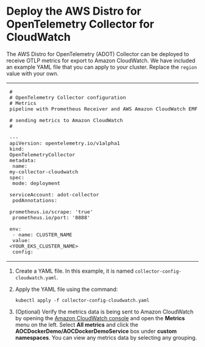 # Deploy the AWS Distro for OpenTelemetry Collector for CloudWatch<a name="configure-cw"></a>

The AWS Distro for OpenTelemetry \(ADOT\) Collector can be deployed to receive OTLP metrics for export to Amazon CloudWatch\. We have included an example YAML file that you can apply to your cluster\. Replace the `region` value with your own\.


|  | 
| --- |
| <pre>#<br /># OpenTelemetry Collector configuration<br /># Metrics pipeline with Prometheus Receiver and AWS Amazon CloudWatch EMF Exporter <br /># sending metrics to Amazon CloudWatch<br /># <br />---<br />apiVersion: opentelemetry.io/v1alpha1<br />kind: OpenTelemetryCollector<br />metadata:<br />  name: my-collector-cloudwatch<br />spec:<br />  mode: deployment<br />  serviceAccount: adot-collector<br />  podAnnotations:<br />    prometheus.io/scrape: 'true'<br />    prometheus.io/port: '8888'<br />  env:<br />    - name: CLUSTER_NAME<br />      value: <YOUR_EKS_CLUSTER_NAME><br />  config: |<br />    receivers:<br />      #<br />      # Scrape configuration for the Prometheus Receiver<br />      # This is the same configuration used when Prometheus is installed using the <br />      # community Helm chart<br />      # <br />      prometheus:<br />        config:<br />          global:<br />            scrape_interval: 15s<br />            scrape_timeout: 10s<br />          scrape_configs:<br />          - job_name: kubernetes-apiservers<br />            bearer_token_file: /var/run/secrets/kubernetes.io/serviceaccount/token<br />            kubernetes_sd_configs:<br />            - role: endpoints<br />            relabel_configs:<br />            - action: keep<br />              regex: default;kubernetes;https<br />              source_labels:<br />              - __meta_kubernetes_namespace<br />              - __meta_kubernetes_service_name<br />              - __meta_kubernetes_endpoint_port_name<br />            scheme: https<br />            tls_config:<br />              ca_file: /var/run/secrets/kubernetes.io/serviceaccount/ca.crt<br />              insecure_skip_verify: true<br />          - job_name: kubernetes-nodes<br />            bearer_token_file: /var/run/secrets/kubernetes.io/serviceaccount/token<br />            kubernetes_sd_configs:<br />            - role: node<br />            relabel_configs:<br />            - action: labelmap<br />              regex: __meta_kubernetes_node_label_(.+)<br />            - replacement: kubernetes.default.svc:443<br />              target_label: __address__<br />            - regex: (.+)<br />              replacement: /api/v1/nodes/$$1/proxy/metrics<br />              source_labels:<br />              - __meta_kubernetes_node_name<br />              target_label: __metrics_path__<br />            scheme: https<br />            tls_config:<br />              ca_file: /var/run/secrets/kubernetes.io/serviceaccount/ca.crt<br />              insecure_skip_verify: true<br />          - job_name: kubernetes-nodes-cadvisor<br />            bearer_token_file: /var/run/secrets/kubernetes.io/serviceaccount/token<br />            kubernetes_sd_configs:<br />            - role: node<br />            relabel_configs:<br />            - action: labelmap<br />              regex: __meta_kubernetes_node_label_(.+)<br />            - replacement: kubernetes.default.svc:443<br />              target_label: __address__<br />            - regex: (.+)<br />              replacement: /api/v1/nodes/$$1/proxy/metrics/cadvisor<br />              source_labels:<br />              - __meta_kubernetes_node_name<br />              target_label: __metrics_path__<br />            scheme: https<br />            tls_config:<br />              ca_file: /var/run/secrets/kubernetes.io/serviceaccount/ca.crt<br />              insecure_skip_verify: true<br />          - job_name: kubernetes-service-endpoints<br />            kubernetes_sd_configs:<br />            - role: endpoints<br />            relabel_configs:<br />            - action: keep<br />              regex: true<br />              source_labels:<br />              - __meta_kubernetes_service_annotation_prometheus_io_scrape<br />            - action: replace<br />              regex: (https?)<br />              source_labels:<br />              - __meta_kubernetes_service_annotation_prometheus_io_scheme<br />              target_label: __scheme__<br />            - action: replace<br />              regex: (.+)<br />              source_labels:<br />              - __meta_kubernetes_service_annotation_prometheus_io_path<br />              target_label: __metrics_path__<br />            - action: replace<br />              regex: ([^:]+)(?::\d+)?;(\d+)<br />              replacement: $$1:$$2<br />              source_labels:<br />              - __address__<br />              - __meta_kubernetes_service_annotation_prometheus_io_port<br />              target_label: __address__<br />            - action: labelmap<br />              regex: __meta_kubernetes_service_annotation_prometheus_io_param_(.+)<br />              replacement: __param_$$1<br />            - action: labelmap<br />              regex: __meta_kubernetes_service_label_(.+)<br />            - action: replace<br />              source_labels:<br />              - __meta_kubernetes_namespace<br />              target_label: kubernetes_namespace<br />            - action: replace<br />              source_labels:<br />              - __meta_kubernetes_service_name<br />              target_label: kubernetes_name<br />            - action: replace<br />              source_labels:<br />              - __meta_kubernetes_pod_node_name<br />              target_label: kubernetes_node<br />          - job_name: kubernetes-service-endpoints-slow<br />            kubernetes_sd_configs:<br />            - role: endpoints<br />            relabel_configs:<br />            - action: keep<br />              regex: true<br />              source_labels:<br />              - __meta_kubernetes_service_annotation_prometheus_io_scrape_slow<br />            - action: replace<br />              regex: (https?)<br />              source_labels:<br />              - __meta_kubernetes_service_annotation_prometheus_io_scheme<br />              target_label: __scheme__<br />            - action: replace<br />              regex: (.+)<br />              source_labels:<br />              - __meta_kubernetes_service_annotation_prometheus_io_path<br />              target_label: __metrics_path__<br />            - action: replace<br />              regex: ([^:]+)(?::\d+)?;(\d+)<br />              replacement: $$1:$$2<br />              source_labels:<br />              - __address__<br />              - __meta_kubernetes_service_annotation_prometheus_io_port<br />              target_label: __address__<br />            - action: labelmap<br />              regex: __meta_kubernetes_service_annotation_prometheus_io_param_(.+)<br />              replacement: __param_$$1<br />            - action: labelmap<br />              regex: __meta_kubernetes_service_label_(.+)<br />            - action: replace<br />              source_labels:<br />              - __meta_kubernetes_namespace<br />              target_label: kubernetes_namespace<br />            - action: replace<br />              source_labels:<br />              - __meta_kubernetes_service_name<br />              target_label: kubernetes_name<br />            - action: replace<br />              source_labels:<br />              - __meta_kubernetes_pod_node_name<br />              target_label: kubernetes_node<br />            scrape_interval: 5m<br />            scrape_timeout: 30s<br />            <br />          - job_name: prometheus-pushgateway<br />            kubernetes_sd_configs:<br />            - role: service<br />            relabel_configs:<br />            - action: keep<br />              regex: pushgateway<br />              source_labels:<br />              - __meta_kubernetes_service_annotation_prometheus_io_probe<br />          - job_name: kubernetes-services<br />            kubernetes_sd_configs:<br />            - role: service<br />            metrics_path: /probe<br />            params:<br />              module:<br />              - http_2xx<br />            relabel_configs:<br />            - action: keep<br />              regex: true<br />              source_labels:<br />              - __meta_kubernetes_service_annotation_prometheus_io_probe<br />            - source_labels:<br />              - __address__<br />              target_label: __param_target<br />            - replacement: blackbox<br />              target_label: __address__<br />            - source_labels:<br />              - __param_target<br />              target_label: instance<br />            - action: labelmap<br />              regex: __meta_kubernetes_service_label_(.+)<br />            - source_labels:<br />              - __meta_kubernetes_namespace<br />              target_label: kubernetes_namespace<br />            - source_labels:<br />              - __meta_kubernetes_service_name<br />              target_label: kubernetes_name<br />          - job_name: kubernetes-pods<br />            kubernetes_sd_configs:<br />            - role: pod<br />            relabel_configs:<br />            - action: keep<br />              regex: true<br />              source_labels:<br />              - __meta_kubernetes_pod_annotation_prometheus_io_scrape<br />            - action: replace<br />              regex: (https?)<br />              source_labels:<br />              - __meta_kubernetes_pod_annotation_prometheus_io_scheme<br />              target_label: __scheme__<br />            - action: replace<br />              regex: (.+)<br />              source_labels:<br />              - __meta_kubernetes_pod_annotation_prometheus_io_path<br />              target_label: __metrics_path__<br />            - action: replace<br />              regex: ([^:]+)(?::\d+)?;(\d+)<br />              replacement: $$1:$$2<br />              source_labels:<br />              - __address__<br />              - __meta_kubernetes_pod_annotation_prometheus_io_port<br />              target_label: __address__<br />            - action: labelmap<br />              regex: __meta_kubernetes_pod_annotation_prometheus_io_param_(.+)<br />              replacement: __param_$$1<br />            - action: labelmap<br />              regex: __meta_kubernetes_pod_label_(.+)<br />            - action: replace<br />              source_labels:<br />              - __meta_kubernetes_namespace<br />              target_label: kubernetes_namespace<br />            - action: replace<br />              source_labels:<br />              - __meta_kubernetes_pod_name<br />              target_label: kubernetes_pod_name<br />            - action: drop<br />              regex: Pending|Succeeded|Failed|Completed<br />              source_labels:<br />              - __meta_kubernetes_pod_phase<br />              <br />          - job_name: kubernetes-pods-slow<br />            scrape_interval: 5m<br />            scrape_timeout: 30s          <br />            kubernetes_sd_configs:<br />            - role: pod<br />            relabel_configs:<br />            - action: keep<br />              regex: true<br />              source_labels:<br />              - __meta_kubernetes_pod_annotation_prometheus_io_scrape_slow<br />            - action: replace<br />              regex: (https?)<br />              source_labels:<br />              - __meta_kubernetes_pod_annotation_prometheus_io_scheme<br />              target_label: __scheme__<br />            - action: replace<br />              regex: (.+)<br />              source_labels:<br />              - __meta_kubernetes_pod_annotation_prometheus_io_path<br />              target_label: __metrics_path__<br />            - action: replace<br />              regex: ([^:]+)(?::\d+)?;(\d+)<br />              replacement: $$1:$$2<br />              source_labels:<br />              - __address__<br />              - __meta_kubernetes_pod_annotation_prometheus_io_port<br />              target_label: __address__<br />            - action: labelmap<br />              regex: __meta_kubernetes_pod_annotation_prometheus_io_param_(.+)<br />              replacement: __param_$1<br />            - action: labelmap<br />              regex: __meta_kubernetes_pod_label_(.+)<br />            - action: replace<br />              source_labels:<br />              - __meta_kubernetes_namespace<br />              target_label: namespace<br />            - action: replace<br />              source_labels:<br />              - __meta_kubernetes_pod_name<br />              target_label: pod<br />            - action: drop<br />              regex: Pending|Succeeded|Failed|Completed<br />              source_labels:<br />              - __meta_kubernetes_pod_phase              <br />                                                            <br />    processors:<br />      batch/metrics:<br />        timeout: 60s<br />      #<br />      # Processor to transform the names of existing labels and/or add new labels to <br />      # the metrics identified<br />      #   <br />      metricstransform/labelling:<br />        transforms:<br />          - include: .*<br />            match_type: regexp<br />            action: update<br />            operations:<br />              - action: add_label<br />                new_label: EKS_Cluster<br />                new_value: ${CLUSTER_NAME}<br />              - action: update_label<br />                label: kubernetes_pod_name<br />                new_label: EKS_PodName<br />              - action: update_label<br />                label: kubernetes_namespace<br />                new_label: EKS_Namespace               <br />    exporters:<br />      #<br />      # AWS EMF exporter that sends metrics data as performance log events to <br />      # Amazon CloudWatch<br />      # Only the metrics that were filtered out by the processors get to this stage of the pipeline<br />      # Under the metric_declarations field, add one or more sets of Amazon CloudWatch dimensions<br />      # Each dimension must alredy exist as a label on the Prometheus metric<br />      # For each set of dimensions, add a list of metrics under the metric_name_selectors field<br />      # Metrics names may be listed explicitly or using regular expressions<br />      # Data from performance log events will be aggregated by Amazon CloudWatch using these <br />      # dimensions to create a Amazon CloudWatch custom metric.<br />      #    <br />      awsemf:<br />        region: "<AWS_REGION>"<br />        namespace: ContainerInsights/Prometheus<br />        log_group_name: '/aws/containerinsights/${CLUSTER_NAME}/prometheus'<br />        resource_to_telemetry_conversion:<br />          enabled: true<br />        dimension_rollup_option: NoDimensionRollup<br />        parse_json_encoded_attr_values: [Sources, kubernetes]<br />        metric_declarations:<br />          - dimensions: [[EKS_Cluster, EKS_Namespace, EKS_PodName]]<br />    service:<br />      pipelines:<br />        metrics:<br />          receivers: [prometheus]<br />          processors: [batch/metrics,metricstransform/labelling]<br />          exporters: [awsemf]         <br />---<br />apiVersion: rbac.authorization.k8s.io/v1<br />kind: ClusterRole<br />metadata:<br />  name: otel-prometheus-role<br />rules:<br />  - apiGroups:<br />      - ""<br />    resources:<br />      - nodes<br />      - nodes/proxy<br />      - services<br />      - endpoints<br />      - pods<br />    verbs:<br />      - get<br />      - list<br />      - watch<br />  - apiGroups:<br />      - extensions<br />    resources:<br />      - ingresses<br />    verbs:<br />      - get<br />      - list<br />      - watch<br />  - nonResourceURLs:<br />      - /metrics<br />    verbs:<br />      - get<br /><br />---<br />apiVersion: rbac.authorization.k8s.io/v1<br />kind: ClusterRoleBinding<br />metadata:<br />  name: otel-prometheus-role-binding<br />roleRef:<br />  apiGroup: rbac.authorization.k8s.io<br />  kind: ClusterRole<br />  name: otel-prometheus-role<br />subjects:<br />  - kind: ServiceAccount<br />    name: adot-demo<br />    namespace: default<br /></pre>  | 

1. Create a YAML file\. In this example, it is named `collector-config-cloudwatch.yaml`\.

1. Apply the YAML file using the command:

   ```
   kubectl apply -f collector-config-cloudwatch.yaml
   ```

1. \(Optional\) Verify the metrics data is being sent to Amazon CloudWatch by opening the [Amazon CloudWatch console](https://console.aws.amazon.com/cloudwatch/home) and open the **Metrics** menu on the left\. Select **All metrics** and click the **AOCDockerDemo/AOCDockerDemoService** box under **custom namespaces**\. You can view any metrics data by selecting any grouping\.